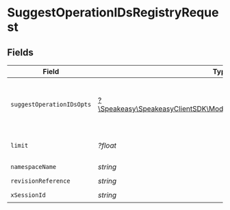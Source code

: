 # SuggestOperationIDsRegistryRequest


## Fields

| Field                                                                                                                  | Type                                                                                                                   | Required                                                                                                               | Description                                                                                                            |
| ---------------------------------------------------------------------------------------------------------------------- | ---------------------------------------------------------------------------------------------------------------------- | ---------------------------------------------------------------------------------------------------------------------- | ---------------------------------------------------------------------------------------------------------------------- |
| `suggestOperationIDsOpts`                                                                                              | [?\Speakeasy\SpeakeasyClientSDK\Models\Shared\SuggestOperationIDsOpts](../../Models/Shared/SuggestOperationIDsOpts.md) | :heavy_minus_sign:                                                                                                     | The schema file to upload provided as a multipart/form-data file segment.                                              |
| `limit`                                                                                                                | *?float*                                                                                                               | :heavy_minus_sign:                                                                                                     | Max number of suggestions to request                                                                                   |
| `namespaceName`                                                                                                        | *string*                                                                                                               | :heavy_check_mark:                                                                                                     | N/A                                                                                                                    |
| `revisionReference`                                                                                                    | *string*                                                                                                               | :heavy_check_mark:                                                                                                     | Tag or digest                                                                                                          |
| `xSessionId`                                                                                                           | *string*                                                                                                               | :heavy_check_mark:                                                                                                     | N/A                                                                                                                    |